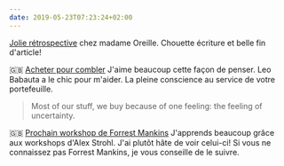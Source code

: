 ```yaml
---
date: 2019-05-23T07:23:24+02:00
---
```


[Jolie rétrospective](https://www.madame-oreille.com/10-ans-de-voyages/) chez madame Oreille. Chouette écriture et belle fin d'article!

🇬🇧 [Acheter pour combler](https://zenhabits.net/buying/) J'aime beaucoup cette façon de penser. Leo Babauta a le chic pour m'aider. La pleine conscience au service de votre portefeuille.

> Most of our stuff, we buy because of one feeling: the feeling of uncertainty.

🇬🇧 [Prochain workshop de Forrest Mankins](https://www.forrestmankins.com/workshop) J'apprends beaucoup grâce aux workshops d'Alex Strohl. J'ai plutôt hâte de voir celui-ci! Si vous ne connaissez pas Forrest Mankins, je vous conseille de le suivre.
